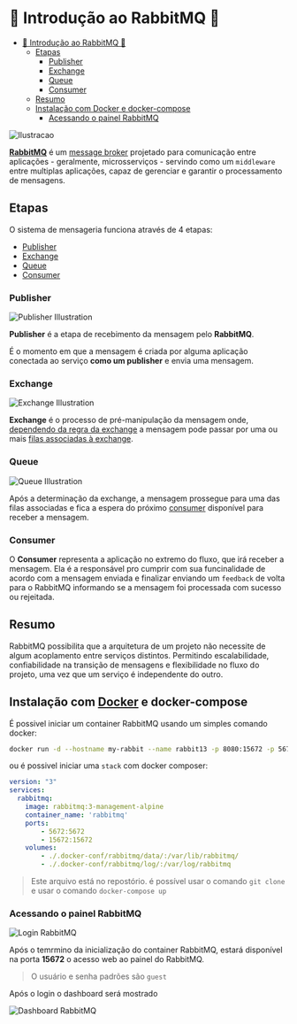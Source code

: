 # 🐰 Introdução ao RabbitMQ 🐇

- [🐰 Introdução ao RabbitMQ 🐇](#markdown-header--introdução-ao-rabbitmq-)
  - [Etapas](#markdown-header-etapas)
    - [Publisher](#markdown-header-publisher)
    - [Exchange](#markdown-header-exchange)
    - [Queue](#markdown-header-queue)
    - [Consumer](#markdown-header-consumer)
  - [Resumo](#markdown-header-resumo)
  - [Instalação com Docker e docker-compose](#markdown-header-instalação-com-docker-e-docker-compose)
    - [Acessando o painel RabbitMQ](#markdown-header-acessando-o-painel-rabbitmq)

![Ilustracao](https://media.giphy.com/media/6pa2yJv88FhcRTwW2t/source.gif)

[**RabbitMQ**](https://www.rabbitmq.com/) é um [message broker](https://en.wikipedia.org/wiki/Message_broker) projetado para comunicação entre aplicações - geralmente, microsserviços - servindo como um `middleware` entre multiplas aplicações, capaz de gerenciar e garantir o processamento de mensagens.

## Etapas

O sistema de mensageria funciona através de 4 etapas:

- [Publisher](#markdown-header-publisher)
- [Exchange](#markdown-header-exchange)
- [Queue](#markdown-header-queue)
- [Consumer](#markdown-header-consumer)

### Publisher

![Publisher Illustration](https://image.prntscr.com/image/cjykbCTsR06vEEdjz1Zdaw.png)

**Publisher** é a etapa de recebimento da mensagem pelo **RabbitMQ**.

É o momento em que a mensagem é criada por alguma aplicação conectada ao serviço **como um publisher** e envia uma mensagem.

### Exchange

![Exchange Illustration](https://image.prntscr.com/image/JVPHWmTiTfGtF2MrKbaeew.png)

**Exchange** é o processo de pré-manipulação da mensagem onde, [dependendo da regra da exchange](https://lostechies.com/derekgreer/2012/03/28/rabbitmq-for-windows-exchange-types/) a mensagem pode passar por uma ou mais [filas associadas à exchange](https://www.rabbitmq.com/tutorials/tutorial-four-python.html).

### Queue

![Queue Illustration](https://image.prntscr.com/image/ZO47-olATMuG0vv1Ty_hSg.png)

Após a determinação da exchange, a mensagem prossegue para uma das filas associadas e fica a espera do próximo [consumer](#consumer) disponível para receber a mensagem.

### Consumer

O **Consumer** representa a aplicação no extremo do fluxo, que irá receber a mensagem. Ela é a responsável pro cumprir com sua funcinalidade de acordo com a mensagem enviada e finalizar enviando um `feedback` de volta para o RabbitMQ informando se a mensagem foi processada com sucesso ou rejeitada.

## Resumo

RabbitMQ possibilita que a arquitetura de um projeto não necessite de algum acoplamento entre serviços distintos. Permitindo escalabilidade, confiabilidade na transição de mensagens e flexibilidade no fluxo do projeto, uma vez que um serviço é independente do outro.

## Instalação com [Docker](https://www.docker.com/products/docker-desktop) e docker-compose

É possivel iniciar um container RabbitMQ usando um simples comando docker:

```sh
docker run -d --hostname my-rabbit --name rabbit13 -p 8080:15672 -p 5672:5672 -p 25676:25676 rabbitmq:3-management
```

ou é possivel iniciar uma `stack` com docker composer:

```yaml
version: "3"
services:
  rabbitmq:
    image: rabbitmq:3-management-alpine
    container_name: 'rabbitmq'
    ports:
        - 5672:5672
        - 15672:15672
    volumes:
        - ./.docker-conf/rabbitmq/data/:/var/lib/rabbitmq/
        - ./.docker-conf/rabbitmq/log/:/var/log/rabbitmq
```

> Este arquivo está no repostório. é possível usar o comando `git clone` e usar o comando `docker-compose up`

### Acessando o painel RabbitMQ

![Login RabbitMQ](https://image.prntscr.com/image/rFG9dqNwR1_N4PwHpzftzQ.png)

Após o temrmino da inicialização do container RabbitMQ, estará disponível na porta **15672** o acesso web ao painel do RabbitMQ.

> O usuário e senha padrões são `guest`

Após o login o dashboard será mostrado

![Dashboard RabbitMQ](https://image.prntscr.com/image/xVISsDA-QR2iCAdt9A8f7Q.png)
